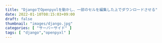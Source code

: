 ```yaml
---
title: "DjangoでOpenpyxlを動かし、一部のセルを編集した上でダウンロードさせる"
date: 2022-01-10T08:15:03+09:00
draft: false
thumbnail: "images/django.jpg"
categories: [ "サーバーサイド" ]
tags: [ "django","openpyxl" ]
---
```





